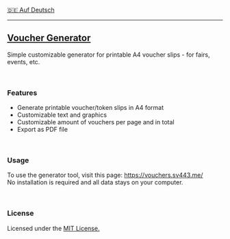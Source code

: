 [🇩🇪 Auf Deutsch](./README.de.md)

---

## [Voucher Generator](https://vouchers.sv443.me/)
Simple customizable generator for printable A4 voucher slips - for fairs, events, etc.

<br>

### Features
- Generate printable voucher/token slips in A4 format
- Customizable text and graphics
- Customizable amount of vouchers per page and in total
- Export as PDF file

<br>

### Usage
To use the generator tool, visit this page: https://vouchers.sv443.me/  
No installation is required and all data stays on your computer.

<br>

### License
Licensed under the [MIT License.](./LICENSE.txt)
